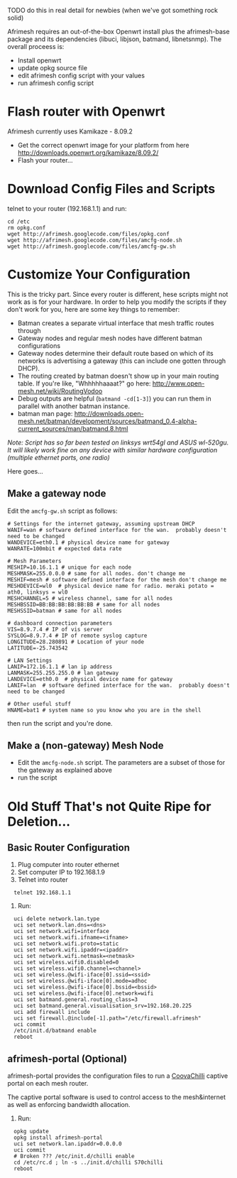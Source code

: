 TODO do this in real detail for newbies (when we've got something rock solid)

Afrimesh requires an out-of-the-box Openwrt install plus the afrimesh-base package and its dependencies (libuci, libjson, batmand, libnetsnmp).  The overall proceess is:
  * Install openwrt
  * update opkg source file
  * edit afrimesh config script with your values
  * run afrimesh config script

# Flash router with Openwrt #

Afrimesh currently uses Kamikaze - 8.09.2

  * Get the correct openwrt image for your platform from here http://downloads.openwrt.org/kamikaze/8.09.2/
  * Flash your router...

# Download Config Files and Scripts #

telnet to your router (192.168.1.1) and run:
```
cd /etc
rm opkg.conf
wget http://afrimesh.googlecode.com/files/opkg.conf
wget http://afrimesh.googlecode.com/files/amcfg-node.sh
wget http://afrimesh.googlecode.com/files/amcfg-gw.sh
```

# Customize Your Configuration #

This is the tricky part. Since every router is different, hese scripts might not work as is for your hardware.  In order to help you modify the scripts if they don't work for you, here are some key things to remember:
  * Batman creates a separate virtual interface that mesh traffic routes through
  * Gateway nodes and regular mesh nodes have different batman configurations
  * Gateway nodes determine their default route based on which of its networks is advertising a gateway (this can include one gotten through DHCP).
  * The routing created by batman doesn't show up in your main routing table.  If you're like, "Whhhhhaaaat?" go here: http://www.open-mesh.net/wiki/RoutingVodoo
  * Debug outputs are helpful (`batmand -cd[1-3]`) you can run them in parallel with another batman instance.
  * batman man page: http://downloads.open-mesh.net/batman/development/sources/batmand_0.4-alpha-current_sources/man/batmand.8.html

_Note: Script has so far been tested on linksys wrt54gl and ASUS wl-520gu. It will likely work fine on any device with similar hardware configuration (multiple ethernet ports, one radio)_

Here goes...


## Make a gateway node ##

Edit the `amcfg-gw.sh` script as follows:

```
# Settings for the internet gateway, assuming upstream DHCP
WANIF=wan # software defined interface for the wan.  probably doesn't need to be changed
WANDEVICE=eth0.1 # physical device name for gateway
WANRATE=100mbit # expected data rate

# Mesh Parameters 
MESHIP=10.16.1.1 # unique for each node
MESHMASK=255.0.0.0 # same for all nodes. don't change me
MESHIF=mesh # software defined interface for the mesh don't change me
MESHDEVICE=wl0  # physical device name for radio. meraki potato = ath0, linksys = wl0
MESHCHANNEL=5 # wireless channel, same for all nodes
MESHBSSID=BB:BB:BB:BB:BB:BB # same for all nodes
MESHSSID=batman # same for all nodes

# dashboard connection parameters
VIS=8.9.7.4 # IP of vis server
SYSLOG=8.9.7.4 # IP of remote syslog capture
LONGITUDE=28.280891 # Location of your node
LATITUDE=-25.743542

# LAN Settings
LANIP=172.16.1.1 # lan ip address
LANMASK=255.255.255.0 # lan gateway
LANDEVICE=eth0.0  # physical device name for gateway
LANIF=lan  # software defined interface for the wan.  probably doesn't need to be changed

# Other useful stuff
HNAME=bat1 # system name so you know who you are in the shell
```

then run the script and you're done.

## Make a (non-gateway) Mesh Node ##

  * Edit the `amcfg-node.sh`  script.  The parameters are a subset of those for the gateway as explained above
  * run the script



# Old Stuff That's not Quite Ripe for Deletion... #

## Basic Router Configuration ##
  1. Plug computer into router ethernet
  1. Set computer IP to 192.168.1.9
  1. Telnet into router
```
  telnet 192.168.1.1
```
  1. Run:
```
  uci delete network.lan.type
  uci set network.lan.dns=<dns>
  uci set network.wifi=interface
  uci set network.wifi.ifname=<ifname>
  uci set network.wifi.proto=static
  uci set network.wifi.ipaddr=<ipaddr>
  uci set network.wifi.netmask=<netmask>
  uci set wireless.wifi0.disabled=0
  uci set wireless.wifi0.channel=<channel>
  uci set wireless.@wifi-iface[0].ssid=<ssid>
  uci set wireless.@wifi-iface[0].mode=adhoc 
  uci set wireless.@wifi-iface[0].bssid=<bssid>
  uci set wireless.@wifi-iface[0].network=wifi        
  uci set batmand.general.routing_class=3
  uci set batmand.general.visualisation_srv=192.168.20.225
  uci add firewall include
  uci set firewall.@include[-1].path="/etc/firewall.afrimesh"   
  uci commit
  /etc/init.d/batmand enable
  reboot
```


## afrimesh-portal (Optional) ##
afrimesh-portal provides the configuration files to run a [CoovaChilli](http://coova.org) captive portal on each mesh router.

The captive portal software is used to control access to the mesh&internet as well as enforcing bandwidth allocation.

  1. Run:
```
  opkg update
  opkg install afrimesh-portal
  uci set network.lan.ipaddr=0.0.0.0
  uci commit
  # Broken ??? /etc/init.d/chilli enable
  cd /etc/rc.d ; ln -s ../init.d/chilli S70chilli 
  reboot
```